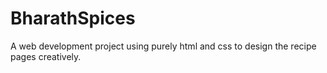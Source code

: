 # BharathSpices
A web development project using purely html and css to design the recipe pages creatively.
